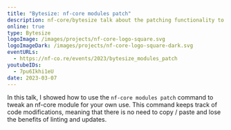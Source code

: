```yaml
---
title: "Bytesize: nf-core modules patch"
description: nf-core/bytesize talk about the patching functionality to modify shared modules
online: true
type: Bytesize
logoImage: /images/projects/nf-core-logo-square.svg
logoImageDark: /images/projects/nf-core-logo-square-dark.svg
eventURLs:
  - https://nf-co.re/events/2023/bytesize_modules_patch
youtubeIDs:
  - 7pu6Ikhi1eU
date: 2023-03-07
---
```


In this talk, I showed how to use the `nf-core modules patch` command to tweak an nf-core module for your own use.
This command keeps track of code modifications, meaning that there is no need to copy / paste and lose the benefits of linting and updates.
